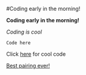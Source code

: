 
#Coding early in the morning!

**Coding early in the morning!**

_Coding is cool_

`Code here`

Click [here](https://github.com/)  for cool code

[Best pairing ever!](./Screencap.png)
